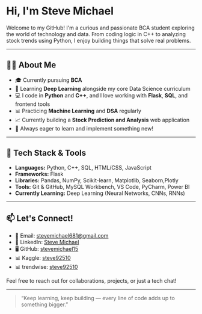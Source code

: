 # Hi, I'm Steve Michael

Welcome to my GitHub! I'm a curious and passionate BCA student exploring the world of technology and data. From coding logic in C++ to analyzing stock trends using Python, I enjoy building things that solve real problems.

---

## 👨‍💻 About Me

- 🎓 Currently pursuing **BCA**  
- 🌱 Learning **Deep Learning** alongside my core Data Science curriculum  
- 💻 I code in **Python** and **C++**, and I love working with **Flask**, **SQL**, and frontend tools
- 📊 Practicing **Machine Learning** and **DSA** regularly  
- 📈 Currently building a **Stock Prediction and Analysis** web application  
- 🧠 Always eager to learn and implement something new!

---

## 🧰 Tech Stack & Tools

- **Languages:** Python, C++, SQL, HTML/CSS, JavaScript  
- **Frameworks:** Flask  
- **Libraries:** Pandas, NumPy, Scikit-learn, Matplotlib, Seaborn,Plotly
- **Tools:** Git & GitHub, MySQL Workbench, VS Code, PyCharm, Power BI
- **Currently Learning:** Deep Learning (Neural Networks, CNNs, RNNs)
---
## 📫 Let's Connect!

- 📧 Email: [stevemichael681@gmail.com](mailto:stevemichael681@gmail.com)  
- 💼 LinkedIn: [Steve Michael](https://www.linkedin.com/in/steve-michael-512666222)  
- 🖥️ GitHub: [stevemichael15](https://github.com/stevemichael15)  
- 📊 Kaggle: [steve92510](https://www.kaggle.com/steve92510)
- 📊 trendwise: [steve92510](https://www.trendwise-1x5j.onrender.com)

Feel free to reach out for collaborations, projects, or just a tech chat!


---

> “Keep learning, keep building — every line of code adds up to something bigger.”
